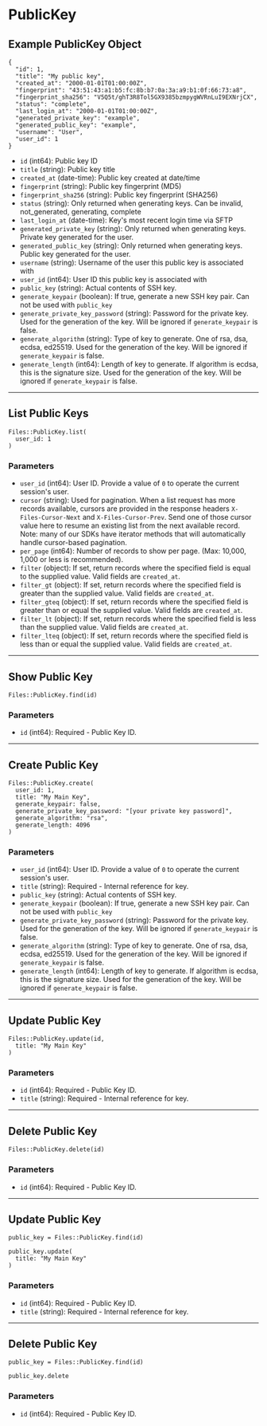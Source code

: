 # PublicKey

## Example PublicKey Object

```
{
  "id": 1,
  "title": "My public key",
  "created_at": "2000-01-01T01:00:00Z",
  "fingerprint": "43:51:43:a1:b5:fc:8b:b7:0a:3a:a9:b1:0f:66:73:a8",
  "fingerprint_sha256": "V5Q5t/ghT3R8Tol5GX9385bzmpygWVRnLuI9EXNrjCX",
  "status": "complete",
  "last_login_at": "2000-01-01T01:00:00Z",
  "generated_private_key": "example",
  "generated_public_key": "example",
  "username": "User",
  "user_id": 1
}
```

* `id` (int64): Public key ID
* `title` (string): Public key title
* `created_at` (date-time): Public key created at date/time
* `fingerprint` (string): Public key fingerprint (MD5)
* `fingerprint_sha256` (string): Public key fingerprint (SHA256)
* `status` (string): Only returned when generating keys. Can be invalid, not_generated, generating, complete
* `last_login_at` (date-time): Key's most recent login time via SFTP
* `generated_private_key` (string): Only returned when generating keys. Private key generated for the user.
* `generated_public_key` (string): Only returned when generating keys. Public key generated for the user.
* `username` (string): Username of the user this public key is associated with
* `user_id` (int64): User ID this public key is associated with
* `public_key` (string): Actual contents of SSH key.
* `generate_keypair` (boolean): If true, generate a new SSH key pair. Can not be used with `public_key`
* `generate_private_key_password` (string): Password for the private key. Used for the generation of the key. Will be ignored if `generate_keypair` is false.
* `generate_algorithm` (string): Type of key to generate.  One of rsa, dsa, ecdsa, ed25519. Used for the generation of the key. Will be ignored if `generate_keypair` is false.
* `generate_length` (int64): Length of key to generate. If algorithm is ecdsa, this is the signature size. Used for the generation of the key. Will be ignored if `generate_keypair` is false.


---

## List Public Keys

```
Files::PublicKey.list(
  user_id: 1
)
```

### Parameters

* `user_id` (int64): User ID.  Provide a value of `0` to operate the current session's user.
* `cursor` (string): Used for pagination.  When a list request has more records available, cursors are provided in the response headers `X-Files-Cursor-Next` and `X-Files-Cursor-Prev`.  Send one of those cursor value here to resume an existing list from the next available record.  Note: many of our SDKs have iterator methods that will automatically handle cursor-based pagination.
* `per_page` (int64): Number of records to show per page.  (Max: 10,000, 1,000 or less is recommended).
* `filter` (object): If set, return records where the specified field is equal to the supplied value. Valid fields are `created_at`.
* `filter_gt` (object): If set, return records where the specified field is greater than the supplied value. Valid fields are `created_at`.
* `filter_gteq` (object): If set, return records where the specified field is greater than or equal the supplied value. Valid fields are `created_at`.
* `filter_lt` (object): If set, return records where the specified field is less than the supplied value. Valid fields are `created_at`.
* `filter_lteq` (object): If set, return records where the specified field is less than or equal the supplied value. Valid fields are `created_at`.


---

## Show Public Key

```
Files::PublicKey.find(id)
```

### Parameters

* `id` (int64): Required - Public Key ID.


---

## Create Public Key

```
Files::PublicKey.create(
  user_id: 1, 
  title: "My Main Key", 
  generate_keypair: false, 
  generate_private_key_password: "[your private key password]", 
  generate_algorithm: "rsa", 
  generate_length: 4096
)
```

### Parameters

* `user_id` (int64): User ID.  Provide a value of `0` to operate the current session's user.
* `title` (string): Required - Internal reference for key.
* `public_key` (string): Actual contents of SSH key.
* `generate_keypair` (boolean): If true, generate a new SSH key pair. Can not be used with `public_key`
* `generate_private_key_password` (string): Password for the private key. Used for the generation of the key. Will be ignored if `generate_keypair` is false.
* `generate_algorithm` (string): Type of key to generate.  One of rsa, dsa, ecdsa, ed25519. Used for the generation of the key. Will be ignored if `generate_keypair` is false.
* `generate_length` (int64): Length of key to generate. If algorithm is ecdsa, this is the signature size. Used for the generation of the key. Will be ignored if `generate_keypair` is false.


---

## Update Public Key

```
Files::PublicKey.update(id, 
  title: "My Main Key"
)
```

### Parameters

* `id` (int64): Required - Public Key ID.
* `title` (string): Required - Internal reference for key.


---

## Delete Public Key

```
Files::PublicKey.delete(id)
```

### Parameters

* `id` (int64): Required - Public Key ID.


---

## Update Public Key

```
public_key = Files::PublicKey.find(id)

public_key.update(
  title: "My Main Key"
)
```

### Parameters

* `id` (int64): Required - Public Key ID.
* `title` (string): Required - Internal reference for key.


---

## Delete Public Key

```
public_key = Files::PublicKey.find(id)

public_key.delete
```

### Parameters

* `id` (int64): Required - Public Key ID.
